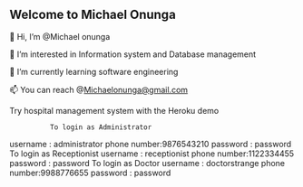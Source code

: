 ## Welcome to Michael Onunga

👋 Hi, I’m @Michael onunga

 👀 I’m interested in Information system and Database management
 
 🌱 I’m currently learning software engineering
 
 
 📫 You can reach @Michaelonunga@gmail.com
 
 Try hospital management system with the Heroku demo

              To login as Administrator
username : administrator
phone number:9876543210
password : password
              To login as Receptionist
username : receptionist
phone number:1122334455
password : password
                  To login as Doctor
username : doctorstrange
phone number:9988776655
password : password

